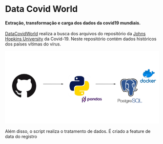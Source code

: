 # Data Covid World
#### Extração, transformação e carga dos dados da covid19 mundiais.

[DataCovidWorld](https://github.com/levisouuza/Covid-Integration/blob/master/DataCovidWorld/covid_world.py) realiza a busca dos arquivos do repositório da [Johns Hopkins University](https://github.com/CSSEGISandData/COVID-19) da Covid-19. Neste repositório contém dados históricos dos países vítimas do vírus. 

![Data Pipeline](https://github.com/levisouuza/data-covid-world/blob/master/images/fluxo.png)

Além disso, o script realiza o tratamento de dados. É criado a feature de data do registro




